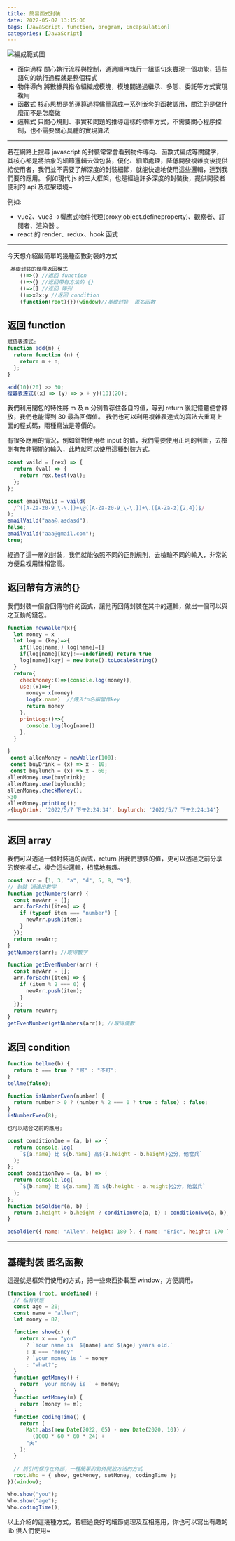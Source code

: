 ```yaml
---
title: 簡易函式封裝
date: 2022-05-07 13:15:06
tags: [JavaScript, function, program, Encapsulation]
categories: [JavaScript]
---
```


![編成範式圖](/images/fn/fn1.png)

- 面向過程 關心執行流程與控制，通過順序執行一組語句來實現一個功能，這些語句的執行過程就是整個程式
- 物件導向 將數據與指令組織成模塊，模塊間通過繼承、多態、委託等方式實現複用
- 函數式 核心思想是將運算過程儘量寫成一系列嵌套的函數調用，關注的是做什麼而不是怎麼做
- 邏輯式 只關心規則、事實和問題的推導這樣的標準方式，不需要關心程序控制，也不需要關心具體的實現算法

---

若在網路上搜尋 javascript 的封裝常常會看到物件導向、函數式編成等關鍵字，其核心都是將抽象的細節邏輯去做包裝，優化、細節處理，降低開發複雜度後提供給使用者，我們並不需要了解深度的封裝細節，就能快速地使用這些邏輯，達到我們要的應用。
例如現代 js 的三大框架，也是經過許多深度的封裝後，提供開發者便利的 api 及框架環境~

例如:

- vue2、vue3 ->響應式物件代理(proxy,object.defineproperty)、觀察者、訂閱者、渲染器 。
- react 的 render、redux、hook 函式

---

今天想介紹最簡單的幾種函數封裝的方式

```javascript
 基礎封裝的幾種返回模式
    ()=>() //返回 function
    ()=>{} //返回帶有方法的 {}
    ()=>[] //返回 陣列
    ()=>x?x:y //返回 condition
    (function(root){})(window)//基礎封裝  匿名函數
```

## 返回 function

```javascript
賦值表達式;
function add(m) {
  return function (n) {
    return m + n;
  };
}

add(10)(20) >> 30;
複雜表達式((x) => (y) => x + y)(10)(20);
```

我們利用閉包的特性將 m 及 n 分別暫存住各自的值，等到 return 後記憶體便會釋放，我們也能得到 30 最為回傳值。
我們也可以利用複雜表達式的寫法去重寫上面的程式碼，兩種寫法是等價的。

有很多應用的情況，例如針對使用者 input 的值，我們需要使用正則的判斷，去檢測有無非預期的輸入，此時就可以使用這種封裝方式。

```javascript
const vaild = (rex) => {
  return (val) => {
    return rex.test(val);
  };
};

const emailVaild = vaild(
  /^([A-Za-z0-9_\-\.])+\@([A-Za-z0-9_\-\.])+\.([A-Za-z]{2,4})$/
);
emailVaild("aaa@.asdasd");
false;
emailVaild("aaa@gmail.com");
true;
```

經過了這一層的封裝，我們就能依照不同的正則規則，去檢驗不同的輸入，非常的方便且複用性相當高。

## 返回帶有方法的{}

我們封裝一個會回傳物件的函式，讓他再回傳封裝在其中的邏輯，做出一個可以與之互動的錢包。

```javascript
function newWaller(x){
  let money = x
  let log = (key)=>{
    if(!log[name]) log[name]={}
    if(log[name][key]!==undefined) return true
    log[name][key] = new Date().toLocaleString()
  }
  return{
    checkMoney:()=>{console.log(money)},
    use:(x)=>{
      money= x(money)
      log(x.name)  //傳入fn名稱當作key
      return money
    },
    printLog:()=>{
      console.log(log[name])
    },
  }

}
 const allenMoney = newWaller(100);
 const buyDrink = (x) => x - 10;
 const buylunch = (x) => x - 60;
allenMoney.use(buyDrink);
allenMoney.use(buylunch);
allenMoney.checkMoney();
>30
allenMoney.printLog();
>{buyDrink: '2022/5/7 下午2:24:34', buylunch: '2022/5/7 下午2:24:34'}
```

---

## 返回 array

我們可以透過一個封裝過的函式，return 出我們想要的值，更可以透過之前分享的嵌套模式，複合這些邏輯，相當地有趣。

```javascript
const arr = [1, 3, "a", "d", 5, 8, "9"];
// 封裝 過濾出數字
function getNumbers(arr) {
  const newArr = [];
  arr.forEach((item) => {
    if (typeof item === "number") {
      newArr.push(item);
    }
  });
  return newArr;
}
getNumbers(arr); //取得數字

function getEvenNumber(arr) {
  const newArr = [];
  arr.forEach((item) => {
    if (item % 2 === 0) {
      newArr.push(item);
    }
  });
  return newArr;
}
getEvenNumber(getNumbers(arr)); //取得偶數
```

## 返回 condition

```javascript
function tellme(b) {
  return b === true ? "可" : "不可";
}
tellme(false);

function isNumberEven(number) {
  return number > 0 ? (number % 2 === 0 ? true : false) : false;
}
isNumberEven(8);

也可以結合之前的應用;

const conditionOne = (a, b) => {
  return console.log(
    `${a.name} 比 ${b.name} 高${a.height - b.height}公分，他當兵`
  );
};
const conditionTwo = (a, b) => {
  return console.log(
    `${b.name} 比 ${a.name} 高 ${b.height - a.height}公分，他當兵`
  );
};
function beSoldier(a, b) {
  return a.height > b.height ? conditionOne(a, b) : conditionTwo(a, b);
}

beSoldier({ name: "Allen", height: 180 }, { name: "Eric", height: 170 }); //allen 當兵去囉QQ
```

---

## 基礎封裝 匿名函數

這邊就是框架們使用的方式，把一些東西掛載至 window，方便調用。

```javascript
(function (root, undefined) {
  // 私有狀態
  const age = 20;
  const name = "allen";
  let money = 87;

  function show(x) {
    return x === "you"
      ? `Your name is  ${name} and ${age} years old.`
      : x === "money"
      ? `your money is ` + money
      : "what?";
  }
  function getMoney() {
    return `your money is ` + money;
  }
  function setMoney(m) {
    return (money += m);
  }
  function codingTime() {
    return (
      Math.abs(new Date(2022, 05) - new Date(2020, 10)) /
        (1000 * 60 * 60 * 24) +
      "天"
    );
  }

  // 將引用保存在外部，一種簡單的對外開放方法的方式
  root.Who = { show, getMoney, setMoney, codingTime };
})(window);

Who.show("you");
Who.show("age");
Who.codingTime();
```

以上介紹的這幾種方式，若經過良好的細節處理及互相應用，你也可以寫出有趣的 lib 供人們使用~
